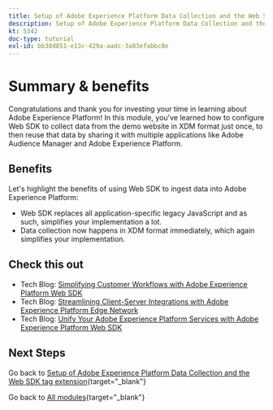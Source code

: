 ```yaml
---
title: Setup of Adobe Experience Platform Data Collection and the Web SDK extension - Summary
description: Setup of Adobe Experience Platform Data Collection and the Web SDK extension - Summary
kt: 5342
doc-type: tutorial
exl-id: bb38d851-e13c-429a-aadc-3a83efabbc8e
---
```

# Summary & benefits

Congratulations and thank you for investing your time in learning about Adobe Experience Platform! 
In this module, you've learned how to configure Web SDK to collect data from the demo website in XDM format just once, to then reuse that data by sharing it with multiple applications like Adobe Audience Manager and Adobe Experience Platform. 

## Benefits

Let's highlight the benefits of using Web SDK to ingest data into Adobe Experience Platform:

- Web SDK replaces all application-specific legacy JavaScript and as such, simplifies your implementation a lot.
- Data collection now happens in XDM format immediately, which again simplifies your implementation.

## Check this out

- Tech Blog: [Simplifying Customer Workflows with Adobe Experience Platform Web SDK](https://medium.com/adobetech/simplifying-customer-workflows-with-adobe-experience-platform-web-sdk-4e54fe134f4a)
- Tech Blog: [Streamlining Client-Server Integrations with Adobe Experience Platform Edge Network](https://medium.com/adobetech/streamlining-client-server-integrations-with-adobe-experience-platform-experience-edge-1caaef887172)
- Tech Blog: [Unify Your Adobe Experience Platform Services with Adobe Experience Platform Web SDK](https://medium.com/adobetech/unify-your-adobe-experience-platform-services-with-adobe-experience-platform-web-sdk-75cf6851a9fc)

## Next Steps

Go back to [Setup of Adobe Experience Platform Data Collection and the Web SDK tag extension](./data-ingestion-launch-web-sdk.md){target="_blank"}

Go back to [All modules](./../../../../overview.md){target="_blank"}

